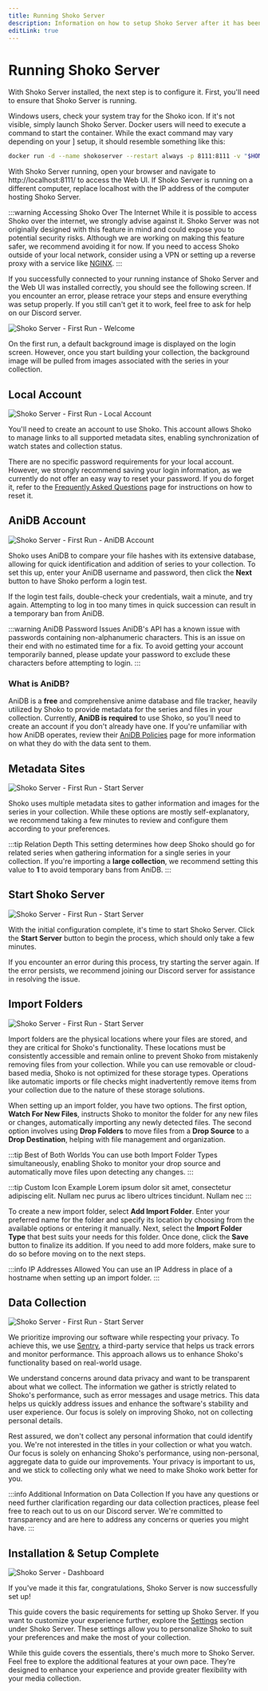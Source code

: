 ```yaml
---
title: Running Shoko Server
description: Information on how to setup Shoko Server after it has been installed.
editLink: true
---
```


# Running Shoko Server

With Shoko Server installed, the next step is to configure it. First, you'll need to ensure that Shoko Server is
running.

Windows users, check your system tray for the Shoko icon. If it's not visible, simply launch Shoko Server. Docker
users will need to execute a command to start the container. While the exact command may vary depending on your ]
setup, it should resemble something like this:

```sh [Example Command]
docker run -d --name shokoserver --restart always -p 8111:8111 -v "$HOME/.shoko:/home/shoko/.shoko" -v "/path/to/anime:/mnt/anime" -v "/path/to/import:/mnt/import" -e PUID=$UID -e PGID=$GID ghcr.io/shokoanime/server:latest
```

With Shoko Server running, open your browser and navigate to http://localhost:8111/ to access the Web UI. If Shoko
Server is running on a different computer, replace localhost with the IP address of the computer hosting Shoko Server.

:::warning Accessing Shoko Over The Internet
While it is possible to access Shoko over the internet, we strongly advise against it. Shoko Server was not originally
designed with this feature in mind and could expose you to potential security risks. Although we are working on
making this feature safer, we recommend avoiding it for now. If you need to access Shoko outside of your local
network, consider using a VPN or setting up a reverse proxy with a service like
[NGINX](https://www.nginx.com/).
:::

If you successfully connected to your running instance of Shoko Server and the Web UI was installed correctly, you
should see the following screen. If you encounter an error, please retrace your steps and ensure everything was setup
properly. If you still can't get it to work, feel free to ask for help on our Discord server.

![Shoko Server - First Run - Welcome](/images/shoko-server/shoko-server-first-run-welcome.jpg)

On the first run, a default background image is displayed on the login screen. However, once you start building your
collection, the background image will be pulled from images associated with the series in your collection.

## Local Account

![Shoko Server - First Run - Local Account](/images/shoko-server/shoko-server-first-run-local-account.jpg)

You'll need to create an account to use Shoko. This account allows Shoko to manage links to all supported metadata
sites, enabling synchronization of watch states and collection status.

There are no specific password requirements for your local account. However, we strongly recommend saving your login
information, as we currently do not offer an easy way to reset your password. If you do forget it, refer to
the [Frequently Asked Questions](/faq) page for instructions on how to reset it.

## AniDB Account

![Shoko Server - First Run - AniDB Account](/images/shoko-server/shoko-server-first-run-anidb-account.jpg)

Shoko uses AniDB to compare your file hashes with its extensive database, allowing for quick identification and
addition of series to your collection. To set this up, enter your AniDB username and password, then click the
**Next** button to have Shoko perform a login test.

If the login test fails, double-check your credentials, wait a minute, and try again. Attempting to log in too many
times in quick succession can result in a temporary ban from AniDB.

:::warning AniDB Password Issues
AniDB's API has a known issue with passwords containing non-alphanumeric characters. This is an issue on their end
with no estimated time for a fix. To avoid getting your account temporarily banned, please update your password
to exclude these characters before attempting to login.
:::

### What is AniDB?

AniDB is a **free** and comprehensive anime database and file tracker, heavily utilized by Shoko to provide metadata
for the series and files in your collection. Currently, **AniDB is required** to use Shoko, so you'll need to create
an account if you don't already have one. If you're unfamiliar with how AniDB operates, review their
[AniDB Policies](https://anidb.net/policy) page for more information on what they do with the data sent to them.

## Metadata Sites

![Shoko Server - First Run - Start Server](/images/shoko-server/shoko-server-first-run-metadata-sites.jpg)

Shoko uses multiple metadata sites to gather information and images for the series in your collection. While these
options are mostly self-explanatory, we recommend taking a few minutes to review and configure them according to
your preferences.

:::tip Relation Depth
This setting determines how deep Shoko should go for related series when gathering information for a single
series in your collection. If you're importing a **large collection**, we recommend setting this value to **1**
to avoid temporary bans from AniDB.
:::

## Start Shoko Server

![Shoko Server - First Run - Start Server](/images/shoko-server/shoko-server-first-run-starting-server.jpg)

With the initial configuration complete, it's time to start Shoko Server. Click the **Start Server** button to begin
the process, which should only take a few minutes.

If you encounter an error during this process, try starting the server again. If the error persists, we recommend
joining our Discord server for assistance in resolving the issue.

## Import Folders

![Shoko Server - First Run - Start Server](/images/shoko-server/shoko-server-first-run-import-folders.jpg)

Import folders are the physical locations where your files are stored, and they are critical for Shoko's functionality.
These locations must be consistently accessible and remain online to prevent Shoko from mistakenly removing files from
your collection. While you can use removable or cloud-based media, Shoko is not optimized for these storage types.
Operations like automatic imports or file checks might inadvertently remove items from your collection due to the
nature of these storage solutions.

When setting up an import folder, you have two options. The first option, **Watch For New Files**, instructs Shoko to
monitor the folder for any new files or changes, automatically importing any newly detected files. The second option
involves using **Drop Folders** to move files from a **Drop Source** to a **Drop Destination**, helping with file
management and organization.

:::tip Best of Both Worlds
You can use both Import Folder Types simultaneously, enabling Shoko to monitor your drop source and automatically
move files upon detecting any changes.
:::

:::tip Custom Icon Example
Lorem ipsum dolor sit amet, consectetur adipiscing elit. Nullam nec purus ac libero ultrices tincidunt. Nullam nec
:::

To create a new import folder, select **Add Import Folder**. Enter your preferred name for the folder and specify its
location by choosing from the available options or entering it manually. Next, select the **Import Folder Type** that
best suits your needs for this folder. Once done, click the **Save** button to finalize its addition. If you need to add
more folders, make sure to do so before moving on to the next steps.

:::info IP Addresses Allowed
You can use an IP Address in place of a hostname when setting up an import folder.
:::

## Data Collection

![Shoko Server - First Run - Start Server](/images/shoko-server/shoko-server-first-run-data-collection.jpg)

We prioritize improving our software while respecting your privacy. To achieve this, we use [Sentry](https://sentry.io/),
a third-party service that helps us track errors and monitor performance. This approach allows us to enhance
Shoko's functionality based on real-world usage.

We understand concerns around data privacy and want to be transparent about what we collect. The information we
gather is strictly related to Shoko's performance, such as error messages and usage metrics. This data helps us
quickly address issues and enhance the software's stability and user experience. Our focus is solely on improving
Shoko, not on collecting personal details.

Rest assured, we don't collect any personal information that could identify you. We're not interested in the titles
in your collection or what you watch. Our focus is solely on enhancing Shoko's performance, using non-personal,
aggregate data to guide our improvements. Your privacy is important to us, and we stick to collecting only what we
need to make Shoko work better for you.

:::info Additional Information on Data Collection
If you have any questions or need further clarification regarding our data collection practices, please feel free
to reach out to us on our Discord server. We're committed to transparency and are here to address any concerns
or queries you might have.
:::

## Installation & Setup Complete

![Shoko Server - Dashboard](/images/shoko-server/shoko-server-dashboard.jpg)

If you've made it this far, congratulations, Shoko Server is now successfully set up!

This guide covers the basic requirements for setting up Shoko Server. If you want to customize your experience
further, explore the [Settings](/shoko-server/settings) section under Shoko Server. These settings allow you to
personalize Shoko to suit your preferences and make the most of your collection.

While this guide covers the essentials, there's much more to Shoko Server. Feel free to explore the additional
features at your own pace. They’re designed to enhance your experience and provide greater flexibility with your
media collection.
